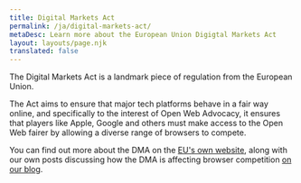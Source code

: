 ```yaml
---
title: Digital Markets Act
permalink: /ja/digital-markets-act/
metaDesc: Learn more about the European Union Digigtal Markets Act
layout: layouts/page.njk
translated: false
---
```


The Digital Markets Act is a landmark piece of regulation from the European Union.  

The Act aims to ensure that major tech platforms behave in a fair way online, and specifically to the interest of Open Web Advocacy, it ensures that players like Apple, Google and others must make access to the Open Web fairer by allowing a diverse range of browsers to compete. 

You can find out more about the DMA on the [EU's own website](https://commission.europa.eu/strategy-and-policy/priorities-2019-2024/europe-fit-digital-age/digital-markets-act-ensuring-fair-and-open-digital-markets_en), along with our own posts discussing how the DMA is affecting browser competition [on our blog](https://open-web-advocacy.org/tag/eu/).
